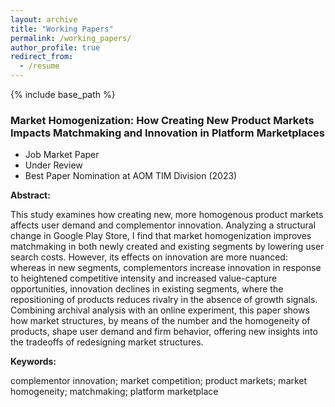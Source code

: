 ```yaml
---
layout: archive
title: "Working Papers"
permalink: /working_papers/
author_profile: true
redirect_from:
  - /resume
---
```


{% include base_path %}

### Market Homogenization: How Creating New Product Markets Impacts Matchmaking and Innovation in Platform Marketplaces

  * Job Market Paper
  * Under Review
  * Best Paper Nomination at AOM TIM Division (2023)

**Abstract:** 

This study examines how creating new, more homogenous product markets affects user demand and complementor innovation. Analyzing a structural change in Google Play Store, I find that market homogenization improves matchmaking in both newly created and existing segments by lowering user search costs. However, its effects on innovation are more nuanced: whereas in new segments, complementors increase innovation in response to heightened competitive intensity and increased value-capture opportunities, innovation declines in existing segments, where the repositioning of products reduces rivalry in the absence of growth signals. Combining archival analysis with an online experiment, this paper shows how market structures, by means of the number and the homogeneity of products, shape user demand and firm behavior, offering new insights into the tradeoffs of redesigning market structures.

**Keywords:**
  
complementor innovation; market competition; product markets; market homogeneity; matchmaking; platform marketplace
